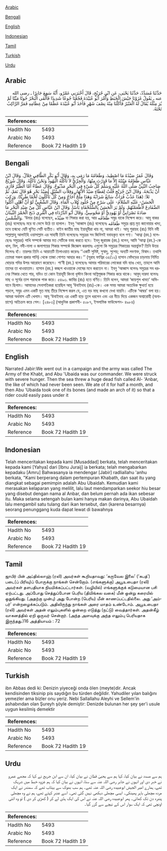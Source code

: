 [Arabic](#arabic)

[Bengali](#bengali)

[English](#english)

[Indonesian](#indonesian)

[Tamil](#tamil)

[Turkish](#turkish)

[Urdu](#urdu)

## Arabic


<div dir="rtl" lang="ar" style={{fontSize:'larger',backgroundColor:'#f8f9fa',padding:20}}>
حَدَّثَنَا مُسَدَّدٌ، حَدَّثَنَا يَحْيَى، عَنِ ابْنِ جُرَيْجٍ، قَالَ أَخْبَرَنِي عَمْرٌو، أَنَّهُ سَمِعَ جَابِرًا ـ رضى الله عنه ـ يَقُولُ غَزَوْنَا جَيْشَ الْخَبَطِ وَأُمِّرَ أَبُو عُبَيْدَةَ فَجُعْنَا جُوعًا شَدِيدًا فَأَلْقَى الْبَحْرُ حُوتًا مَيِّتًا لَمْ يُرَ مِثْلُهُ يُقَالُ لَهُ الْعَنْبَرُ فَأَكَلْنَا مِنْهُ نِصْفَ شَهْرٍ فَأَخَذَ أَبُو عُبَيْدَةَ عَظْمًا مِنْ عِظَامِهِ فَمَرَّ الرَّاكِبُ تَحْتَهُ‏.‏
</div>
<div style={{backgroundColor:'#f8f9fa',padding:20, marginBottom: 10}}><table> <thead> <tr> <th>References:</th> <th></th> </tr> </thead> <tbody><tr><td>Hadith No</td><td>5493</td></tr><tr><td>Arabic No</td><td>5493</td></tr><tr><td>Reference</td><td>Book 72 Hadith 19</td></tr></tbody></table></div>

## Bengali


<div dir="ltr" lang="bn" style={{fontSize:'larger',backgroundColor:'#f8f9fa',padding:20}}>
وَقَالَ عُمَرُ صَيْدُهُ مَا اصْطِيدَ، وَطَعَامُهُ مَا رَمَى بِهِ، وَقَالَ أَبُو بَكْرٍ الطَّافِي حَلاَلٌ. وَقَالَ ابْنُ عَبَّاسٍ طَعَامُهُ مَيْتَتُهُ إِلاَّ مَا قَذِرْتَ مِنْهَا، وَالْجِرِّيُّ لاَ تَأْكُلُهُ الْيَهُودُ وَنَحْنُ نَأْكُلُهُ. وَقَالَ شُرَيْحٌ صَاحِبُ النَّبِيِّ صَلَّى اللَّهُ عَلَيْهِ وَسَلَّمَ كُلُّ شَيْءٍ فِي الْبَحْرِ مَذْبُوحٌ. وَقَالَ عَطَاءٌ أَمَّا الطَّيْرُ فَأَرَى أَنْ يَذْبَحَهُ. وَقَالَ ابْنُ جُرَيْجٍ قُلْتُ لِعَطَاءٍ صَيْدُ الأَنْهَارِ وَقِلاَتِ السَّيْلِ أَصَيْدُ بَحْرٍ هُوَ قَالَ نَعَمْ، ثُمَّ تَلاَ: (هَذَا عَذْبٌ فُرَاتٌ سَائِغٌ شَرَابُهُ وَهَذَا مِلْحٌ أُجَاجٌ وَمِنْ كُلٍّ تَأْكُلُونَ لَحْمًا طَرِيًّا). وَرَكِبَ الْحَسَنُ- عَلَيْهِ السَّلاَمُ- عَلَى سَرْجٍ مِنْ جُلُودِ كِلاَبِ الْمَاءِ. وَقَالَ الشَّعْبِيُّ لَوْ أَنَّ أَهْلِي أَكَلُوا الضَّفَادِعَ لأَطْعَمْتُهُمْ. وَلَمْ يَرَ الْحَسَنُ بِالسُّلَحْفَاةِ بَأْسًا. وَقَالَ ابْنُ عَبَّاسٍ كُلْ مِنْ صَيْدِ الْبَحْرِ مَا صَادَهُ نَصْرَانِيٌّ أَوْ يَهُودِيٌّ أَوْ مَجُوسِيٌّ. وَقَالَ أَبُو الدَّرْدَاءِ فِي الْمُرِي ذَبَحَ الْخَمْرَ النِّينَانُ وَالشَّمْسُ. ‘উমার (রাঃ) বলেছেন, صَيْدُه যা শিকার করা হয়, আর طَعَامُه সমুদ্র যাকে নিক্ষেপ করে। আবূ বাকর (রাঃ) বলেছেনঃ মরে যা ভেসে উঠে তা হালাল। ইবনু ‘আব্বাস (রাঃ) বলেছেনঃ طَعَامُه সমুদ্রে প্রাপ্ত মৃত জানোয়ার খাদ্য, তবে তন্মধ্যে যেটি ঘৃণিত সেটি ব্যতীত। বাইন জাতীয় মাছ ইয়াহূদীরা খায় না, আমরা খাই। আবূ শুরায়হ (রাঃ) যিনি নবী সাল্লাল্লাহু আলাইহি ওয়াসাল্লাম এর সাহাবী তিনি বলেছেনঃ সমুদ্রের সব জিনিসই যবাহকৃত বলে গণ্য। ‘আত্বা (রহ.) বলেছেনঃ সমুদ্রের) পাখি সম্পর্কে আমার মত সেটিকে যবহ করতে হবে। ইবনু জুরায়জ (রহ.) বলেন, আমি ‘আত্বা (রহ.)-কে খাল, বিল, নদী-নালা ও জলাশয়ের শিকার সম্পর্কে জিজ্ঞেস করলামঃ এগুলো কি সমুদ্রের শিকারের অন্তর্ভুক্ত? তিনি উত্তর দিলেনঃ হাঁ। তারপর তিনি এ আয়াতটি তিলাওয়াত করেনঃ ‘‘একটি সুমিষ্ট, সুস্বাদু, সুপেয়; অন্যটি লবণাক্ত, বিস্বাদ। তথাপি তোমরা সকল প্রকার পানি) থেকে তাজা গোশত আহার কর।’’ (সূরাহ ফাত্বির ৩৫/১২) হাসান ভোঁদড়ের চাড়মায় নির্মিত ঘোড়ার গদির উপর আরোহণ করেছেন। শা‘বী (রহ.) বলেছেনঃ আমার পরিবারের লোকেরা যদি ব্যাঙ খেত, তাহলে আমি তাদের তা খাওয়াতাম। হাসান (রহ.) কচ্ছপ খাওয়াকে দোষের মনে করতেন না। ইবনু ‘আব্বাস বলেনঃ সমুদ্রের সব ধরনের শিকার খেতে পার, যদিও তা কোন ইয়াহূদী কিংবা খৃস্টান কিংবা অগ্নিপূজক শিকার করে থাকে। আবুদ্ দারদা বলেনঃ মাছ ও সূর্যের তাপ শরাবকে পাক করে। ৫৪৯৩. জাবির (রাঃ) হতে বর্ণিত। তিনি বলেন, আমরা ‘জায়শুল খাবত’ অভিযানে ছিলাম। আমাদের সেনাপতিকরা হয়েছিল আবূ ‘উবাইদাহ (রাঃ)-কে। এক সময় আমরা অত্যধিক ক্ষুধার্ত হয়ে পড়লে, সমুদ্র এমন একটি মৃত মাছ তীরে নিক্ষেপ করল যে, এত বড় মাছ কখনো দেখা যায়নি। এটিকে ‘আম্বর’ বলা হয়। আমরা অর্ধমাস এটি খেলাম। আবূ ‘উবাইদাহ এর একটি হাড় তুলে ধরলেন এবং এর নীচে দিয়ে একজন অশ্বারোহী (অনায়াসে) অতিক্রম করে গেল। [২৪৮৩] (আধুনিক প্রকাশনী- ৫০৮৭, ইসলামিক ফাউন্ডেশন- ৪৯৮৪)
</div>
<div style={{backgroundColor:'#f8f9fa',padding:20, marginBottom: 10}}><table> <thead> <tr> <th>References:</th> <th></th> </tr> </thead> <tbody><tr><td>Hadith No</td><td>5493</td></tr><tr><td>Arabic No</td><td>5493</td></tr><tr><td>Reference</td><td>Book 72 Hadith 19</td></tr></tbody></table></div>

## English


<div dir="ltr" lang="en" style={{fontSize:'larger',backgroundColor:'#f8f9fa',padding:20}}>
Narrated Jabir:We went out in a campaign and the army was called The Army of the Khabt, and Abu 'Ubaida was our commander. We were struck with severe hunger. Then the sea threw a huge dead fish called Al- 'Anbar, the like of which had never been seen. We ate of it for half a month, and then Abu 'Ubaida took one of its bones (and made an arch of it) so that a rider could easily pass under it
</div>
<div style={{backgroundColor:'#f8f9fa',padding:20, marginBottom: 10}}><table> <thead> <tr> <th>References:</th> <th></th> </tr> </thead> <tbody><tr><td>Hadith No</td><td>5493</td></tr><tr><td>Arabic No</td><td>5493</td></tr><tr><td>Reference</td><td>Book 72 Hadith 19</td></tr></tbody></table></div>

## Indonesian


<div dir="ltr" lang="id" style={{fontSize:'larger',backgroundColor:'#f8f9fa',padding:20}}>
Telah menceritakan kepada kami [Musaddad] berkata, telah menceritakan kepada kami [Yahya] dari [Ibnu Juraij] ia berkata; telah mengabarkan kepadaku [Amru] Bahwasanya ia mendengar [Jabir] radliallahu 'anhu berkata, "Kami berperang dalam pertempuran Khabath, dan saat itu yang diangkat sebagai pemimpin adalah Abu Ubaidah. Kemudian kami merasakan kelaparan yang melilit, lalu laut mendamparkan seekor hiu besar yang disebut dengan nama al Anbar, dan belum pernah ada ikan sebesar itu. Maka selama setengah bulan kami hanya makan darinya, Abu Ubaidah lalu mengambil satu tulang dari ikan tersebut, dan (karena besarnya) seorang penunggang kuda dapat lewat di bawahnya
</div>
<div style={{backgroundColor:'#f8f9fa',padding:20, marginBottom: 10}}><table> <thead> <tr> <th>References:</th> <th></th> </tr> </thead> <tbody><tr><td>Hadith No</td><td>5493</td></tr><tr><td>Arabic No</td><td>5493</td></tr><tr><td>Reference</td><td>Book 72 Hadith 19</td></tr></tbody></table></div>

## Tamil


<div dir="ltr" lang="ta" style={{fontSize:'larger',backgroundColor:'#f8f9fa',padding:20}}>
ஜாபிர் பின் அப்தில்லாஹ் (ரலி) அவர்கள் கூறியதாவது: ‘கருவேல இலை’ (‘கபத்’) படை(ப் பிரிவு)ப் போருக்கு நாங்கள் சென்றோம். (எங்களுக்கு) அபூஉபைதா (ரலி) அவர்கள் தளபதியாக நியமிக்கப்பட்டார்கள். (வழியில்) எங்களுக்குக் கடுமையான பசி ஏற்பட்டது. அப்போது செத்துப்போன பெரிய (திமிங்கல வகை) மீன் ஒன்று கரையில் ஒதுங்கியது. (அதற்கு முன்பு) அது போன்ற (பெரிய) மீன் காணப்பட்டதில்லை. அது ‘அம்பர்’ என்றழைக்கப்படும். அதிலிருந்து நாங்கள் அரை மாதம் உண்டோம். அபூஉபைதா (ரலி) அவர்கள் அதன் எலும்புகளில் ஒன்றை எடுத்து (நட்டு) வைத்தார்கள். அதன்கீழ் வாகனத்தில் ஏறி ஒருவர் சென்றார். (அந்த அளவுக்கு அந்த எலும்பு பெரியதாக இருந்தது.)16 அத்தியாயம் : 72
</div>
<div style={{backgroundColor:'#f8f9fa',padding:20, marginBottom: 10}}><table> <thead> <tr> <th>References:</th> <th></th> </tr> </thead> <tbody><tr><td>Hadith No</td><td>5493</td></tr><tr><td>Arabic No</td><td>5493</td></tr><tr><td>Reference</td><td>Book 72 Hadith 19</td></tr></tbody></table></div>

## Turkish


<div dir="ltr" lang="tr" style={{fontSize:'larger',backgroundColor:'#f8f9fa',padding:20}}>
ibn Abbas dedi ki: Denizin yiyeceği onda ölen (meyte)dir. Ancak kendisinden tiksinip pis saydığın bu türden değildir. Yahudiler yılan balığını yemezler ama bizler onu yeriz. Nebi Sallallahu Aleyhi ve Sellem'in ashabından olan Şureyh şöyle demiştir: Denizde bulunan her şey şer'i usule uygun kesilmiş demektir
</div>
<div style={{backgroundColor:'#f8f9fa',padding:20, marginBottom: 10}}><table> <thead> <tr> <th>References:</th> <th></th> </tr> </thead> <tbody><tr><td>Hadith No</td><td>5493</td></tr><tr><td>Arabic No</td><td>5493</td></tr><tr><td>Reference</td><td>Book 72 Hadith 19</td></tr></tbody></table></div>

## Urdu


<div dir="rtl" lang="ur" style={{fontSize:'larger',backgroundColor:'#f8f9fa',padding:20}}>
ہم سے مسدد نے بیان کیا، کہا ہم سے یحییٰ قطان نے بیان کیا، ان سے ابن جریج نے کہا کہ مجھے عمرو نے خبر دی اور انہوں نے جابر رضی اللہ عنہ سے سنا، انہوں نے بیان کیا کہ ہم غزوہ خبط میں شریک تھے، ہمارے امیر الجیش ابوعبیدہ رضی اللہ عنہ تھے۔ ہم سب بھوک سے بیتاب تھے کہ سمندر نے ایک مردہ مچھلی باہر پھینکی۔ ایسی مچھلی دیکھی نہیں گئی تھی۔ اسے عنبر کہتے تھے، ہم نے وہ مچھلی پندرہ دن تک کھائی۔ پھر ابوعبیدہ رضی اللہ عنہ نے اس کی ایک ہڈی لے کر ( کھڑی کر دی ) تو وہ اتنی اونچی تھی کہ ایک سوار اس کے نیچے سے گزر گیا۔
</div>
<div style={{backgroundColor:'#f8f9fa',padding:20, marginBottom: 10}}><table> <thead> <tr> <th>References:</th> <th></th> </tr> </thead> <tbody><tr><td>Hadith No</td><td>5493</td></tr><tr><td>Arabic No</td><td>5493</td></tr><tr><td>Reference</td><td>Book 72 Hadith 19</td></tr></tbody></table></div>
